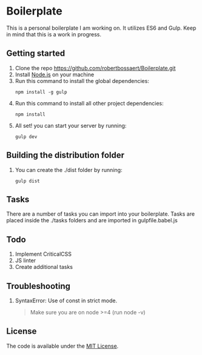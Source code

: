 # Boilerplate

This is a personal boilerplate I am working on. It utilizes ES6 and Gulp.
Keep in mind that this is a work in progress.

## Getting started

1. Clone the repo https://github.com/robertbossaert/Boilerplate.git
2. Install [Node.js](http://nodejs.org/) on your machine
3. Run this command to install the global dependencies:
    ```
    npm install -g gulp
    ```
4. Run this command to install all other project dependencies:
    ```
    npm install
    ```
5. All set! you can start your server by running:
    ```
    gulp dev
    ```

## Building the distribution folder

1. You can create the ./dist folder by running:
    ```
    gulp dist
    ```

## Tasks

There are a number of tasks you can import into your boilerplate.
Tasks are placed inside the ./tasks folders and are imported in gulpfile.babel.js

## Todo

1. Implement CriticalCSS
2. JS linter
3. Create additional tasks

## Troubleshooting

1. SyntaxError: Use of const in strict mode.
    > Make sure you are on node >=4 (run node -v)

## License
The code is available under the [MIT License](/LICENSE).